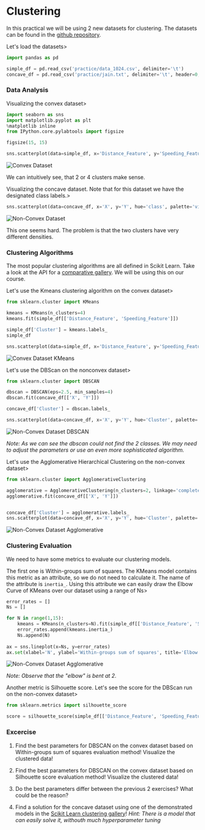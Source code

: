 # Clustering

In this practical we will be using 2 new datasets for clustering. The datasets can be found in the [github repository](https://github.com/VSZM/ELTE_Adatbanyaszat_es_Gepi_tanulas/tree/master/practice). 

Let's load the datasets>

```python
import pandas as pd

simple_df = pd.read_csv('practice/data_1024.csv', delimiter='\t')
concave_df = pd.read_csv('practice/jain.txt', delimiter='\t', header=0, names = ['X', 'Y', 'class'])
```
### **Data Analysis**


Visualizing the convex dataset>

```python
import seaborn as sns
import matplotlib.pyplot as plt
%matplotlib inline
from IPython.core.pylabtools import figsize

figsize(15, 15)

sns.scatterplot(data=simple_df, x='Distance_Feature', y='Speeding_Feature')
```

![Convex Dataset](assets/convex.png)


We can intuitively see, that 2 or 4 clusters make sense. 


Visualizing the concave dataset. Note that for this dataset we have the designated class labels.>



```python
sns.scatterplot(data=concave_df, x='X', y='Y', hue='class', palette='viridis')
```

![Non-Convex Dataset](assets/nonconvex.png)

This one seems hard. The problem is that the two clusters have very different densities. 

### **Clustering Algorithms**

The most popular clustering algorithms are all defined in Scikit Learn. Take a look at the API for a [comparative gallery](https://scikit-learn.org/stable/modules/clustering.html). We will be using this on our course. 


Let's use the Kmeans clustering algorithm on the convex dataset>

```python
from sklearn.cluster import KMeans

kmeans = KMeans(n_clusters=4)
kmeans.fit(simple_df[['Distance_Feature', 'Speeding_Feature']])

simple_df['Cluster'] = kmeans.labels_
simple_df

sns.scatterplot(data=simple_df, x='Distance_Feature', y='Speeding_Feature', hue='Cluster', palette='viridis')
```

![Convex Dataset KMeans](assets/kmeans.png)

Let's use the DBScan on the nonconvex dataset>

```python
from sklearn.cluster import DBSCAN

dbscan = DBSCAN(eps=2.5, min_samples=4)
dbscan.fit(concave_df[['X', 'Y']])

concave_df['Cluster'] = dbscan.labels_

sns.scatterplot(data=concave_df, x='X', y='Y', hue='Cluster', palette='viridis')
```

![Non-Convex Dataset DBSCAN](assets/dbscan.png)

*Note: As we can see the dbscan could not find the 2 classes. We may need to adjust the parameters or use an even more sophisticated algorithm.*

Let's use the Agglomerative Hierarchical Clustering on the non-convex dataset>

```python
from sklearn.cluster import AgglomerativeClustering

agglomerative = AgglomerativeClustering(n_clusters=2, linkage='complete', affinity='l2')
agglomerative.fit(concave_df[['X', 'Y']])


concave_df['Cluster'] = agglomerative.labels_
sns.scatterplot(data=concave_df, x='X', y='Y', hue='Cluster', palette='viridis')
```

![Non-Convex Dataset Agglomerative](assets/agglomerative.png)



### **Clustering Evaluation**

We need to have some metrics to evaluate our clustering models. 

The first one is Within-groups sum of squares. The KMeans model contains this metric as an attribute, so we do not need to calculate it. The name of the attribute is `inertia_`. Using this attribute we can easily draw the Elbow Curve of KMeans over our dataset using a range of Ns>

```python
error_rates = []
Ns = []

for N in range(1,15):
    kmeans = KMeans(n_clusters=N).fit(simple_df[['Distance_Feature', 'Speeding_Feature']])
    error_rates.append(kmeans.inertia_)
    Ns.append(N)
    
ax = sns.lineplot(x=Ns, y=error_rates)
ax.set(xlabel='N', ylabel='Within-groups sum of squares', title='Elbow Curve')
```

![Non-Convex Dataset Agglomerative](assets/elbow_curve.png)

*Note: Observe that the "elbow" is bent at 2*.


Another metric is Silhouette score. Let's see the score for the DBScan run on the non-convex dataset>

```python
from sklearn.metrics import silhouette_score

score = silhouette_score(simple_df[['Distance_Feature', 'Speeding_Feature']], simple_df['Cluster'])
```

### **Excercise**

1. Find the best parameters for DBSCAN on the convex dataset based on Within-groups sum of squares evaluation method! Visualize the clustered data!

2. Find the best parameters for DBSCAN on the convex dataset based on Silhouette score evaluation method! Visualize the clustered data!

3. Do the best parameters differ between the previous 2 exercises? What could be the reason?

4. Find a solution for the concave dataset using one of the demonstrated models in the [Scikit Learn clustering gallery](https://scikit-learn.org/stable/modules/clustering.html)! *Hint: There is a model that can easily solve it, withouth much hyperparameter tuning*